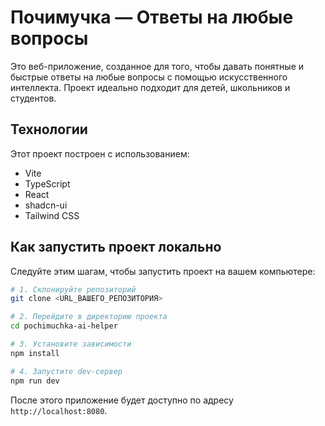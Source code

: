 # Почимучка — Ответы на любые вопросы

Это веб-приложение, созданное для того, чтобы давать понятные и быстрые ответы на любые вопросы с помощью искусственного интеллекта. Проект идеально подходит для детей, школьников и студентов.

## Технологии

Этот проект построен с использованием:

- Vite
- TypeScript
- React
- shadcn-ui
- Tailwind CSS

## Как запустить проект локально

Следуйте этим шагам, чтобы запустить проект на вашем компьютере:

```sh
# 1. Склонируйте репозиторий
git clone <URL_ВАШЕГО_РЕПОЗИТОРИЯ>

# 2. Перейдите в директорию проекта
cd pochimuchka-ai-helper

# 3. Установите зависимости
npm install

# 4. Запустите dev-сервер
npm run dev
```
После этого приложение будет доступно по адресу `http://localhost:8080`.
